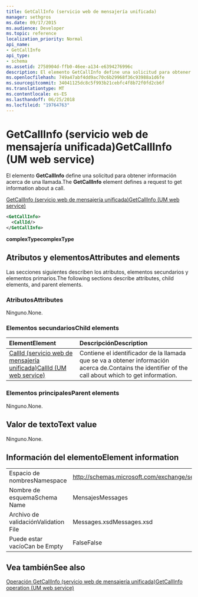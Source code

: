 ```yaml
---
title: GetCallInfo (servicio web de mensajería unificada)
manager: sethgros
ms.date: 09/17/2015
ms.audience: Developer
ms.topic: reference
localization_priority: Normal
api_name:
- GetCallInfo
api_type:
- schema
ms.assetid: 2758904d-ffb0-46ee-a134-e6394276996c
description: El elemento GetCallInfo define una solicitud para obtener información acerca de una llamada.
ms.openlocfilehash: 749a47abf4dd9ac70c6b29968f36c93988a1d6fe
ms.sourcegitcommit: 34041125dc8c5f993b21cebfc4f8b72f0fd2cb6f
ms.translationtype: MT
ms.contentlocale: es-ES
ms.lasthandoff: 06/25/2018
ms.locfileid: "19764763"
---
```

# <a name="getcallinfo-um-web-service"></a><span data-ttu-id="5050e-103">GetCallInfo (servicio web de mensajería unificada)</span><span class="sxs-lookup"><span data-stu-id="5050e-103">GetCallInfo (UM web service)</span></span>

<span data-ttu-id="5050e-104">El elemento **GetCallInfo** define una solicitud para obtener información acerca de una llamada.</span><span class="sxs-lookup"><span data-stu-id="5050e-104">The **GetCallInfo** element defines a request to get information about a call.</span></span> 
  
[<span data-ttu-id="5050e-105">GetCallInfo (servicio web de mensajería unificada)</span><span class="sxs-lookup"><span data-stu-id="5050e-105">GetCallInfo (UM web service)</span></span>](getcallinfo-um-web-service.md)
  
```xml
<GetCallInfo>
  <CallId/>
</GetCallInfo>
```

 <span data-ttu-id="5050e-106">**complexType**</span><span class="sxs-lookup"><span data-stu-id="5050e-106">**complexType**</span></span>
## <a name="attributes-and-elements"></a><span data-ttu-id="5050e-107">Atributos y elementos</span><span class="sxs-lookup"><span data-stu-id="5050e-107">Attributes and elements</span></span>

<span data-ttu-id="5050e-108">Las secciones siguientes describen los atributos, elementos secundarios y elementos primarios.</span><span class="sxs-lookup"><span data-stu-id="5050e-108">The following sections describe attributes, child elements, and parent elements.</span></span>
  
### <a name="attributes"></a><span data-ttu-id="5050e-109">Atributos</span><span class="sxs-lookup"><span data-stu-id="5050e-109">Attributes</span></span>

<span data-ttu-id="5050e-110">Ninguno.</span><span class="sxs-lookup"><span data-stu-id="5050e-110">None.</span></span>
  
### <a name="child-elements"></a><span data-ttu-id="5050e-111">Elementos secundarios</span><span class="sxs-lookup"><span data-stu-id="5050e-111">Child elements</span></span>

|<span data-ttu-id="5050e-112">**Element**</span><span class="sxs-lookup"><span data-stu-id="5050e-112">**Element**</span></span>|<span data-ttu-id="5050e-113">**Descripción**</span><span class="sxs-lookup"><span data-stu-id="5050e-113">**Description**</span></span>|
|:-----|:-----|
|[<span data-ttu-id="5050e-114">CallId (servicio web de mensajería unificada)</span><span class="sxs-lookup"><span data-stu-id="5050e-114">CallId (UM web service)</span></span>](callid-um-web-service.md) <br/> |<span data-ttu-id="5050e-115">Contiene el identificador de la llamada que se va a obtener información acerca de.</span><span class="sxs-lookup"><span data-stu-id="5050e-115">Contains the identifier of the call about which to get information.</span></span>  <br/> |
   
### <a name="parent-elements"></a><span data-ttu-id="5050e-116">Elementos principales</span><span class="sxs-lookup"><span data-stu-id="5050e-116">Parent elements</span></span>

<span data-ttu-id="5050e-117">Ninguno.</span><span class="sxs-lookup"><span data-stu-id="5050e-117">None.</span></span>
  
## <a name="text-value"></a><span data-ttu-id="5050e-118">Valor de texto</span><span class="sxs-lookup"><span data-stu-id="5050e-118">Text value</span></span>

<span data-ttu-id="5050e-119">Ninguno.</span><span class="sxs-lookup"><span data-stu-id="5050e-119">None.</span></span>
  
## <a name="element-information"></a><span data-ttu-id="5050e-120">Información del elemento</span><span class="sxs-lookup"><span data-stu-id="5050e-120">Element information</span></span>

|||
|:-----|:-----|
|<span data-ttu-id="5050e-121">Espacio de nombres</span><span class="sxs-lookup"><span data-stu-id="5050e-121">Namespace</span></span>  <br/> |http://schemas.microsoft.com/exchange/services/2006/messages  <br/> |
|<span data-ttu-id="5050e-122">Nombre de esquema</span><span class="sxs-lookup"><span data-stu-id="5050e-122">Schema Name</span></span>  <br/> |<span data-ttu-id="5050e-123">Mensajes</span><span class="sxs-lookup"><span data-stu-id="5050e-123">Messages</span></span>  <br/> |
|<span data-ttu-id="5050e-124">Archivo de validación</span><span class="sxs-lookup"><span data-stu-id="5050e-124">Validation File</span></span>  <br/> |<span data-ttu-id="5050e-125">Messages.xsd</span><span class="sxs-lookup"><span data-stu-id="5050e-125">Messages.xsd</span></span>  <br/> |
|<span data-ttu-id="5050e-126">Puede estar vacío</span><span class="sxs-lookup"><span data-stu-id="5050e-126">Can be Empty</span></span>  <br/> |<span data-ttu-id="5050e-127">False</span><span class="sxs-lookup"><span data-stu-id="5050e-127">False</span></span>  <br/> |
   
## <a name="see-also"></a><span data-ttu-id="5050e-128">Vea también</span><span class="sxs-lookup"><span data-stu-id="5050e-128">See also</span></span>



[<span data-ttu-id="5050e-129">Operación GetCallInfo (servicio web de mensajería unificada)</span><span class="sxs-lookup"><span data-stu-id="5050e-129">GetCallInfo operation (UM web service)</span></span>](getcallinfo-operation-um-web-service.md)

